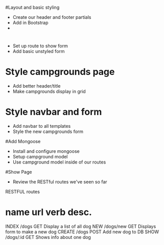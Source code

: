 #Layout and basic styling
* Create our header and footer partials 
* Add in Bootstrap
* 

# 
* Set up route to show form
* Add basic unstyled form

# Style campgrounds page
* Add better header/title
* Make campgrounds display in grid

# Style navbar and form
* Add navbar to all templates
* Style the new campgrounds form

#Add Mongoose
* Install and configure mongoose
* Setup campground model 
* Use campground model inside of our routes

#Show Page
* Review the RESTful routes we've seen so far

RESTFUL routes

name      url       verb    desc.
=========================================
INDEX    /dogs       GET     Display a list of all dog
NEW      /dogs/new   GET     Displays form to make a new dog
CREATE   /dogs       POST    Add new dog to DB
SHOW     /dogs/:id   GET     Shows info about one dog